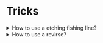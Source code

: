 # Tricks

<details>
  <summary>How to use a etching fishing line?</summary>

Turn on emotionally and return back an interlocutor to a normal emotional state. Firstly, need to demonstrate emotionally that you understand the person and after that return him in normal state.

</details>

<details>
  <summary>How to use a revirse?</summary>

About 70% decisions of the negotiations are base on the loosing fear instead of wishes to get. Turn on a focus on negative result.

</details>
